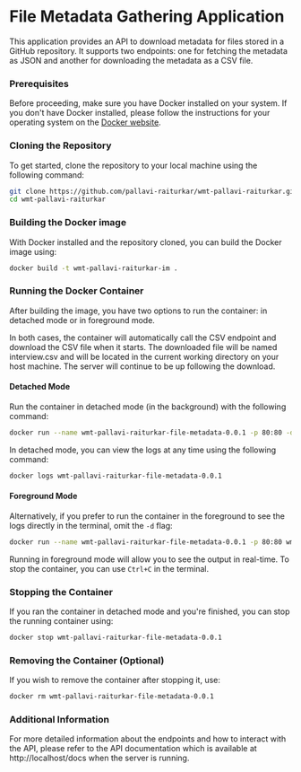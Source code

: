 # File Metadata Gathering Application

This application provides an API to download metadata for files stored in a GitHub repository. It supports two endpoints: one for fetching the metadata as JSON and another for downloading the metadata as a CSV file.

### Prerequisites

Before proceeding, make sure you have Docker installed on your system. If you don't have Docker installed, please follow the instructions for your operating system on the [Docker website](https://docs.docker.com/get-docker/).

### Cloning the Repository

To get started, clone the repository to your local machine using the following command:

```bash
git clone https://github.com/pallavi-raiturkar/wmt-pallavi-raiturkar.git
cd wmt-pallavi-raiturkar
```

### Building the Docker image

With Docker installed and the repository cloned, you can build the Docker image using:

```bash
docker build -t wmt-pallavi-raiturkar-im .
```
### Running the Docker Container

After building the image, you have two options to run the container: in detached mode or in foreground mode. 

In both cases, the container will automatically call the CSV endpoint and download the CSV file when it starts. The downloaded file will be named interview.csv and will be located in the current working directory on your host machine. The server will continue to be up following the download.


#### Detached Mode

Run the container in detached mode (in the background) with the following command:

```bash
docker run --name wmt-pallavi-raiturkar-file-metadata-0.0.1 -p 80:80 -d wmt-pallavi-raiturkar-im
```

In detached mode, you can view the logs at any time using the following command:

```bash
docker logs wmt-pallavi-raiturkar-file-metadata-0.0.1
```

#### Foreground Mode

Alternatively, if you prefer to run the container in the foreground to see the logs directly in the terminal, omit the `-d` flag:

```bash
docker run --name wmt-pallavi-raiturkar-file-metadata-0.0.1 -p 80:80 wmt-pallavi-raiturkar-im
```

Running in foreground mode will allow you to see the output in real-time. To stop the container, you can use `Ctrl+C` in the terminal.

### Stopping the Container

If you ran the container in detached mode and you're finished, you can stop the running container using:

```bash
docker stop wmt-pallavi-raiturkar-file-metadata-0.0.1
```

### Removing the Container (Optional)

If you wish to remove the container after stopping it, use:

```bash
docker rm wmt-pallavi-raiturkar-file-metadata-0.0.1
```

### Additional Information

For more detailed information about the endpoints and how to interact with the API, please refer to the API documentation which is available at http://localhost/docs when the server is running.
